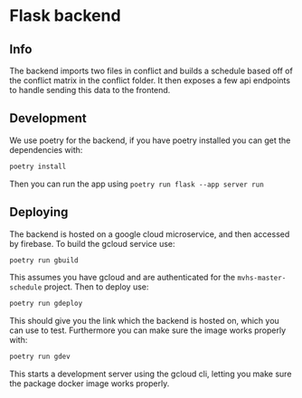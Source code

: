 # Flask backend

## Info

The backend imports two files in conflict and builds a schedule based off of the conflict matrix in the conflict folder.
It then exposes a few api endpoints to handle sending this data to the frontend.

## Development

We use poetry for the backend, if you have poetry installed you can get the dependencies with:

```bash
poetry install
```

Then you can run the app using `poetry run flask --app server run`

## Deploying

The backend is hosted on a google cloud microservice, and then accessed by firebase. To build the gcloud service use:

```bash
poetry run gbuild
```

This assumes you have gcloud and are authenticated for the `mvhs-master-schedule` project. Then to deploy use:

```bash
poetry run gdeploy
```

This should give you the link which the backend is hosted on, which you can use to test. Furthermore you can make sure the image works properly with:

```bash
poetry run gdev
```

This starts a development server using the gcloud cli, letting you make sure the package docker image works properly.
